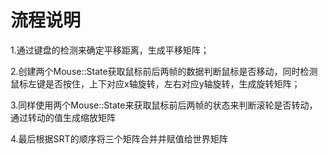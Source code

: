 # 流程说明

1.通过键盘的检测来确定平移距离，生成平移矩阵；

2.创建两个Mouse::State获取鼠标前后两帧的数据判断鼠标是否移动，同时检测鼠标左键是否按住，上下对应x轴旋转，左右对应y轴旋转，生成旋转矩阵；

3.同样使用两个Mouse::State来获取鼠标前后两帧的状态来判断滚轮是否转动，通过转动的值生成缩放矩阵

4.最后根据SRT的顺序将三个矩阵合并并赋值给世界矩阵